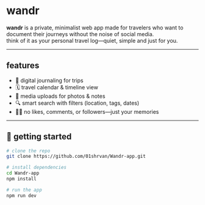 #  wandr

**wandr** is a private, minimalist web app made for travelers who want to document their journeys without the noise of social media.  
think of it as your personal travel log—quiet, simple and just for you.

---

##  features

- 📓 digital journaling for trips  
- 🗓️ travel calendar & timeline view  
- 📁 media uploads for photos & notes  
- 🔍 smart search with filters (location, tags, dates)  
- 🧘‍♂️ no likes, comments, or followers—just your memories

---

## 🚀 getting started

```bash
# clone the repo
git clone https://github.com/01shrvan/Wandr-app.git

# install dependencies
cd Wandr-app
npm install

# run the app
npm run dev
